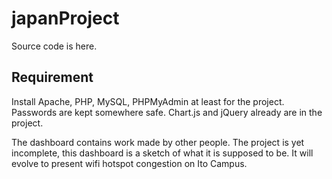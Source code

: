 # japanProject

Source code is here.

## Requirement

Install Apache, PHP, MySQL, PHPMyAdmin at least for the project.
Passwords are kept somewhere safe. 
Chart.js and jQuery already are in the project. 

The dashboard contains work made by other people.
The project is yet incomplete, this dashboard is a sketch of what it is supposed to be.
It will evolve to present wifi hotspot congestion on Ito Campus.